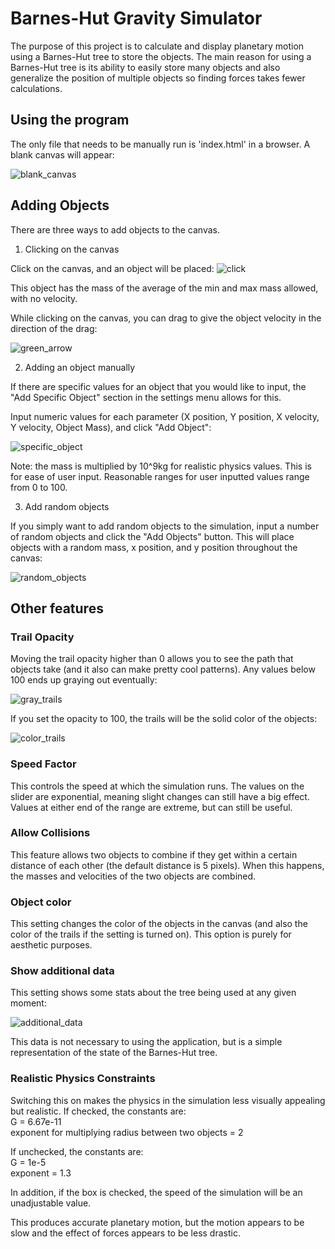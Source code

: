 # Barnes-Hut Gravity Simulator

The purpose of this project is to calculate and display planetary motion using a Barnes-Hut tree to store the objects. The main reason for using a Barnes-Hut tree is its ability to easily store many objects and also generalize the position of multiple objects so finding forces takes fewer calculations.

## Using the program

The only file that needs to be manually run is 'index.html' in a browser. A blank canvas will appear:

![blank_canvas](/sample_images/blank_canvas.png)

## Adding Objects
There are three ways to add objects to the canvas.
1) Clicking on the canvas

Click on the canvas, and an object will be placed:
![click](/sample_images/click_on_canvas.png)

This object has the mass of the average of the min and max mass allowed, with no velocity.

While clicking on the canvas, you can drag to give the object velocity in the direction of the drag:

![green_arrow](/sample_images/green_arrow.png)

2) Adding an object manually

If there are specific values for an object that you would like to input, the "Add Specific Object" section in the settings menu allows for this.

Input numeric values for each parameter (X position, Y position, X velocity, Y velocity, Object Mass), and click "Add Object":

![specific_object](/sample_images/specific_object.png)

Note: the mass is multiplied by 10^9kg for realistic physics values. This is for ease of user input. Reasonable ranges for user inputted values range from 0 to 100.

3) Add random objects

If you simply want to add random objects to the simulation, input a number of random objects and click the "Add Objects" button. This will place objects with a random mass, x position, and y position throughout the canvas:

![random_objects](/sample_images/random_objects.png)

## Other features
### Trail Opacity
Moving the trail opacity higher than 0 allows you to see the path that objects take (and it also can make pretty cool patterns). Any values below 100 ends up graying out eventually:

![gray_trails](/sample_images/gray_trails.png)

If you set the opacity to 100, the trails will be the solid color of the objects:

![color_trails](/sample_images/color_trails.png)

### Speed Factor

This controls the speed at which the simulation runs. The values on the slider are exponential, meaning slight changes can still have a big effect. Values at either end of the range are extreme, but can still be useful.

### Allow Collisions

This feature allows two objects to combine if they get within a certain distance of each other (the default distance is 5 pixels). When this happens, the masses and velocities of the two objects are combined. 

### Object color

This setting changes the color of the objects in the canvas (and also the color of the trails if the setting is turned on). This option is purely for aesthetic purposes. 

### Show additional data

This setting shows some stats about the tree being used at any given moment:

![additional_data](/sample_images/additional_data.png)

This data is not necessary to using the application, but is a simple representation of the state of the Barnes-Hut tree.

### Realistic Physics Constraints

Switching this on makes the physics in the simulation less visually appealing but realistic. If checked, the constants are:\
G = 6.67e-11\
exponent for multiplying radius between two objects = 2

If unchecked, the constants are:\
G = 1e-5\
exponent = 1.3

In addition, if the box is checked, the speed of the simulation will be an unadjustable value.

This produces accurate planetary motion, but the motion appears to be slow and the effect of forces appears to be less drastic. 
